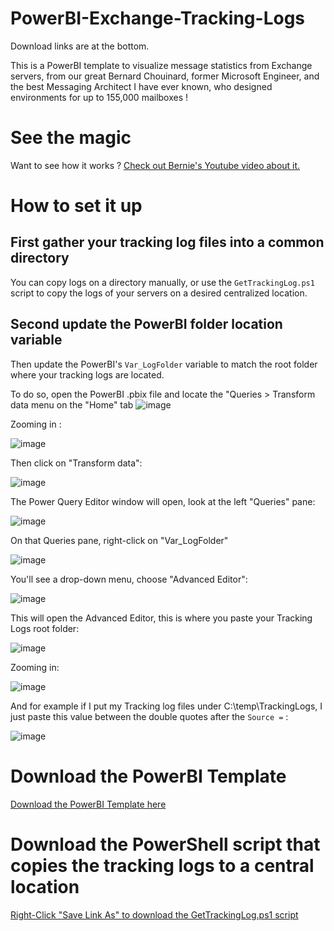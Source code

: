 # PowerBI-Exchange-Tracking-Logs

Download links are at the bottom.

This is a PowerBI template to visualize message statistics from Exchange servers, from our great Bernard Chouinard, former Microsoft Engineer, and the best Messaging Architect I have ever known, who designed environments for up to 155,000 mailboxes !

# See the magic

Want to see how it works ? [Check out Bernie's Youtube video about it.](https://www.youtube.com/watch?v=PnJ61q_sB_w)

# How to set it up

## First gather your tracking log files into a common directory

You can copy logs on a directory manually, or use the ```GetTrackingLog.ps1``` script to copy the logs of your servers on a desired centralized location.

## Second update the PowerBI folder location variable

Then update the PowerBI's ```Var_LogFolder``` variable to match the root folder where your tracking logs are located.

To do so, open the PowerBI .pbix file and locate the "Queries > Transform data menu on the "Home" tab
![image](https://user-images.githubusercontent.com/33433229/122836955-41d60c00-d2c1-11eb-88c0-8c28fd029b28.png)

Zooming in :

![image](https://user-images.githubusercontent.com/33433229/122836974-4b5f7400-d2c1-11eb-93f4-1ae6edae83c9.png)

Then click on "Transform data":

![image](https://user-images.githubusercontent.com/33433229/122837011-5f0ada80-d2c1-11eb-8fc6-cfcd24b853ae.png)

The Power Query Editor window will open, look at the left "Queries" pane:

![image](https://user-images.githubusercontent.com/33433229/122837039-6c27c980-d2c1-11eb-8f41-27f39982f516.png)

On that Queries pane, right-click on "Var_LogFolder"

![image](https://user-images.githubusercontent.com/33433229/122837143-97121d80-d2c1-11eb-970b-58fbdd625b3c.png)

You'll see a drop-down menu, choose "Advanced Editor":

![image](https://user-images.githubusercontent.com/33433229/122837188-b01ace80-d2c1-11eb-95cb-b07bec441db2.png)

This will open the Advanced Editor, this is where you paste your Tracking Logs root folder:

![image](https://user-images.githubusercontent.com/33433229/122837251-c7f25280-d2c1-11eb-82aa-a908442936e8.png)

Zooming in:

![image](https://user-images.githubusercontent.com/33433229/122837283-d3de1480-d2c1-11eb-9964-ba49b89d8c58.png)

And for example if I put my Tracking log files under C:\temp\TrackingLogs, I just paste this value between the double quotes after the ```Source =``` :

![image](https://user-images.githubusercontent.com/33433229/122837378-f839f100-d2c1-11eb-92fa-59e94aca3907.png)


# Download the PowerBI Template

[Download the PowerBI Template here](https://github.com/SammyKrosoft/PowerBI-Exchange-Tracking-Logs/raw/main/Trackinglog-Final-Lab2.zip)

# Download the PowerShell script that copies the tracking logs to a central location

[Right-Click "Save Link As" to download the GetTrackingLog.ps1 script](https://raw.githubusercontent.com/SammyKrosoft/PowerBI-Exchange-Tracking-Logs/main/GetTrackingLog.ps1)
